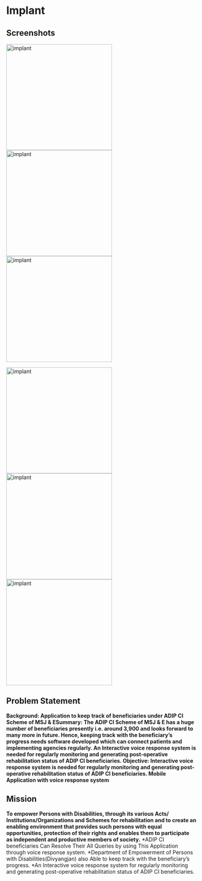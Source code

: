 # Implant
Screenshots
---
<p><img src="logo.jpeg" alt="implant" width="280"/>
<img src="logo1.jpeg" alt="implant" width="280"/>
<img src="logo2.jpeg" alt="implant" width="280"/></p>
<p><img src="logo3.jpeg" alt="implant" width="280"/>
<img src="logo4.jpeg" alt="implant" width="280"/>
<img src="logo5.jpeg" alt="implant" width="280"/></p>

## Problem Statement

**Background: Application to keep track of beneficiaries under ADIP CI Scheme of MSJ & ESummary: The ADIP CI Scheme of MSJ & E has a huge number of beneficiaries presently i.e. around 3,900 and looks forward to many more in future. Hence, keeping track with the beneficiary’s progress needs software developed which can connect patients and implementing agencies regularly. An Interactive voice response system is needed for regularly monitoring and generating post-operative rehabilitation status of ADIP CI beneficiaries. Objective: Interactive voice response system is needed for regularly monitoring and generating post-operative rehabilitation status of ADIP CI beneficiaries. Mobile Application with voice response system**

## Mission

**To empower Persons with Disabilities, through its various Acts/ Institutions/Organizations and Schemes for rehabilitation and to create an enabling environment that provides such persons with equal opportunities, protection of their rights and enables them to participate as independent and productive members of society.**
*ADIP CI beneficiaries Can Resolve Their All Queries by using This Application through voice response system.
*Department of Empowerment of Persons with Disabilities(Divyangjan) also Able to  keep track with the beneficiary’s progress.
*An Interactive voice response system for regularly monitoring and generating post-operative rehabilitation status of ADIP CI beneficiaries.


